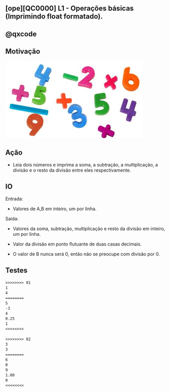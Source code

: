 ## [ope][QC0000] L1 - Operações básicas (Imprimindo float formatado).
## @qxcode

## Motivação
![](logo.jpg)

## Ação

* Leia dois números e imprima a soma, a subtração, a multiplicação, a divisão e o resto da divisão entre eles respectivamente.

## IO

Entrada:

* Valores de A,B em inteiro, um por linha.

Saída:

* Valores da soma, subtração, multiplicação e resto da divisão em inteiro, um por linha.

* Valor da divisão em ponto flutuante de duas casas decimais.
* O valor de B nunca será 0, então não se preocupe com divisão por 0.

## Testes

```
>>>>>>>> 01
1
4
========
5
-3
4
0.25
1
<<<<<<<<

>>>>>>>> 02
3
3
========
6
0
9
1.00
0
<<<<<<<<

```

[//]: # (comentario de uma linha)

[//]: # (This may be the most 
asdf
adsf
adsf
adsf
adsf
adsf
comentario multilinha sem linha vazia)


<!---
comentário multilinha

com linha vazia

bom para pandoc
-->
